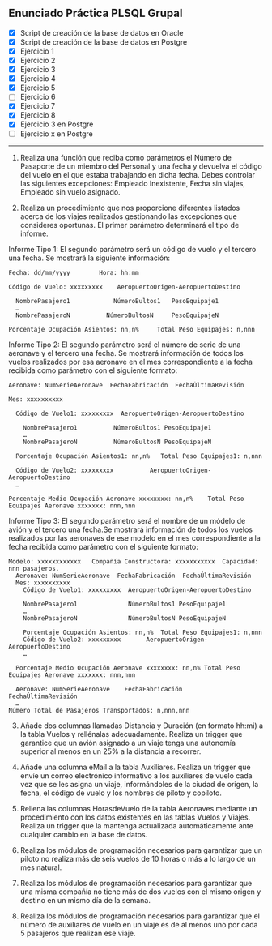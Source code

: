 ## Enunciado Práctica PLSQL Grupal

- [x] Script de creación de la base de datos en Oracle
- [x] Script de creación de la base de datos en Postgre
- [x] Ejercicio 1
- [x] Ejercicio 2
- [x] Ejercicio 3
- [x] Ejercicio 4
- [x] Ejercicio 5
- [ ] Ejercicio 6
- [x] Ejercicio 7
- [x] Ejercicio 8
- [x] Ejercicio 3 en Postgre
- [ ] Ejercicio x en Postgre

----------------------------

1. Realiza una función que reciba como parámetros el Número de Pasaporte de un miembro del
Personal y una fecha y devuelva el código del vuelo en el que estaba trabajando en dicha
fecha. Debes controlar las siguientes excepciones: Empleado Inexistente, Fecha sin viajes,
Empleado sin vuelo asignado.

2. Realiza un procedimiento que nos proporcione diferentes listados acerca de los viajes
realizados gestionando las excepciones que consideres oportunas. El primer parámetro
determinará el tipo de informe.

Informe Tipo 1: El segundo parámetro será un código de vuelo y el tercero una fecha. Se
mostrará la siguiente información:

    Fecha: dd/mm/yyyy        Hora: hh:mm

    Código de Vuelo: xxxxxxxxx    AeropuertoOrigen-AeropuertoDestino

      NombrePasajero1            NúmeroBultos1   PesoEquipaje1
      …
      NombrePasajeroN          NúmeroBultosN     PesoEquipajeN
    
    Porcentaje Ocupación Asientos: nn,n%     Total Peso Equipajes: n,nnn

Informe Tipo 2: El segundo parámetro será el número de serie de una aeronave y el tercero
una fecha. Se mostrará información de todos los vuelos realizados por esa aeronave en el
mes correspondiente a la fecha recibida como parámetro con el siguiente formato:

    Aeronave: NumSerieAeronave  FechaFabricación  FechaÚltimaRevisión

    Mes: xxxxxxxxxx

      Código de Vuelo1: xxxxxxxxx  AeropuertoOrigen-AeropuertoDestino
    
        NombrePasajero1          NúmeroBultos1 PesoEquipaje1
        …
        NombrePasajeroN          NúmeroBultosN PesoEquipajeN

      Porcentaje Ocupación Asientos1: nn,n%   Total Peso Equipajes1: n,nnn
    
      Código de Vuelo2: xxxxxxxxx          AeropuertoOrigen-AeropuertoDestino
      …
  
    Porcentaje Medio Ocupación Aeronave xxxxxxxx: nn,n%    Total Peso Equipajes Aeronave xxxxxxx: nnn,nnn

Informe Tipo 3: El segundo parámetro será el nombre de un módelo de avión y el tercero una
fecha.Se mostrará información de todos los vuelos realizados por las aeronaves de ese
modelo en el mes correspondiente a la fecha recibida como parámetro con el siguiente
formato:

    Modelo: xxxxxxxxxxxx   Compañía Constructora: xxxxxxxxxxx  Capacidad: nnn pasajeros.
      Aeronave: NumSerieAeronave  FechaFabricación  FechaÚltimaRevisión
      Mes: xxxxxxxxxx
        Código de Vuelo1: xxxxxxxxx  AeropuertoOrigen-AeropuertoDestino
        
        NombrePasajero1              NúmeroBultos1 PesoEquipaje1
        …
        NombrePasajeroN              NúmeroBultosN PesoEquipajeN
 
        Porcentaje Ocupación Asientos: nn,n%  Total Peso Equipajes1: n,nnn
        Código de Vuelo2: xxxxxxxxx       AeropuertoOrigen-AeropuertoDestino
        …
        
      Porcentaje Medio Ocupación Aeronave xxxxxxxx: nn,n% Total Peso Equipajes Aeronave xxxxxxx: nnn,nnn
        
      Aeronave: NumSerieAeronave    FechaFabricación    FechaÚltimaRevisión
      …
    Número Total de Pasajeros Transportados: n,nnn,nnn

3. Añade dos columnas llamadas Distancia y Duración (en formato hh:mi) a la tabla
Vuelos y rellénalas adecuadamente. Realiza un trigger que garantice que un avión
asignado a un viaje tenga una autonomía superior al menos en un 25% a la distancia
a recorrer.

4. Añade una columna eMail a la tabla Auxiliares. Realiza un trigger que envíe un correo
electrónico informativo a los auxiliares de vuelo cada vez que se les asigna un viaje,
informándoles de la ciudad de origen, la fecha, el código de vuelo y los nombres de
piloto y copiloto.

5. Rellena las columnas HorasdeVuelo de la tabla Aeronaves mediante un procedimiento
con los datos existentes en las tablas Vuelos y Viajes. Realiza un trigger que la
mantenga actualizada automáticamente ante cualquier cambio en la base de datos.

6. Realiza los módulos de programación necesarios para garantizar que un piloto no
realiza más de seis vuelos de 10 horas o más a lo largo de un mes natural.

7. Realiza los módulos de programación necesarios para garantizar que una misma
compañía no tiene más de dos vuelos con el mismo origen y destino en un mismo día
de la semana.

8. Realiza los módulos de programación necesarios para garantizar que el número de
auxiliares de vuelo en un viaje es de al menos uno por cada 5 pasajeros que realizan
ese viaje.
